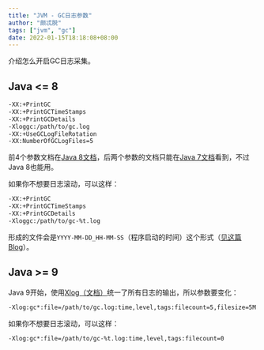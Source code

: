 ```yaml
---
title: "JVM - GC日志参数"
author: "颇忒脱"
tags: ["jvm", "gc"]
date: 2022-01-15T18:18:08+08:00
---
```


介绍怎么开启GC日志采集。

<!--more-->

## Java <= 8

```bash
-XX:+PrintGC
-XX:+PrintGCTimeStamps
-XX:+PrintGCDetails
-Xloggc:/path/to/gc.log
-XX:+UseGCLogFileRotation
-XX:NumberOfGCLogFiles=5
```

前4个参数文档在[Java 8文档][1]，后两个参数的文档只能在[Java 7文档][2]看到，不过Java 8也能用。

如果你不想要日志滚动，可以这样：

```bash
-XX:+PrintGC
-XX:+PrintGCTimeStamps
-XX:+PrintGCDetails
-Xloggc:/path/to/gc-%t.log
```

形成的文件会是`YYYY-MM-DD_HH-MM-SS`（程序启动的时间）这个形式（[见这篇Blog][4]）。

## Java >= 9

Java 9开始，使用[Xlog（文档）][3]统一了所有日志的输出，所以参数要变化：

```bash
-Xlog:gc*:file=/path/to/gc.log:time,level,tags:filecount=5,filesize=5M
```

如果你不想要日志滚动，可以这样：

```bash
-Xlog:gc*:file=/path/to/gc-%t.log:time,level,tags:filecount=0
```

[1]: https://docs.oracle.com/javase/8/docs/technotes/tools/unix/java.html
[2]: https://www.oracle.com/java/technologies/javase/vmoptions-jsp.html
[3]: https://docs.oracle.com/javase/9/tools/java.htm#JSWOR-GUID-BE93ABDC-999C-4CB5-A88B-1994AAAC74D5
[4]: https://blog.gceasy.io/2019/01/29/try-to-avoid-xxusegclogfilerotation/